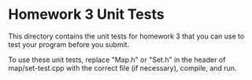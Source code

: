 Homework 3 Unit Tests
===

This directory contains the unit tests for homework 3 that you can use to test 
your program before you submit. 

To use these unit tests, replace "Map.h" or "Set.h" in the header of 
map/set-test.cpp with the correct file (if necessary), compile, and run.